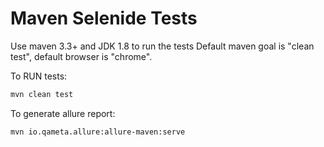 # Maven Selenide Tests


Use maven 3.3+ and JDK 1.8 to run the tests
Default maven goal is "clean test", default browser is "chrome".

To RUN tests:

```bash
mvn clean test
```

To generate allure report:

```bash
mvn io.qameta.allure:allure-maven:serve
```
